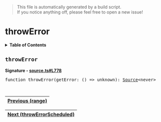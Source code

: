 > This file is automatically generated by a build script.<br>If you notice anything off, please feel free to open a new issue!

# throwError

<details><summary><b>Table of Contents</b></summary>

1. [<code>throwError</code>](#throwError)</details>

## <a name="throwError"></a><code>throwError</code>

<b>Signature - [source.ts#L778](..\/..\/packages\/core\/src\/source.ts#L778)</b>

<pre>function throwError(getError: () =&gt; unknown): <a href="00-Source.md#Source-Interface">Source</a>&lt;never&gt;</pre><br>

| [Previous \(range\)](33-range.md#readme) |
| --- |

<div align="right">

| [Next \(throwErrorScheduled\)](35-throwErrorScheduled.md#readme) |
| --- |
</div>
